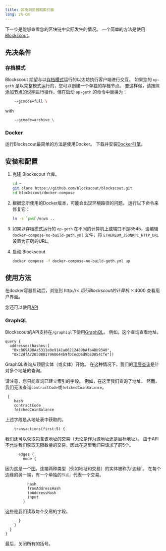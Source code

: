 ```yaml
---
title: 区块浏览器和索引器
lang: zh-CN
---
```


下一步是能够查看您的区块链中实际发生的情况。
一个简单的方法是使用 [Blockscout](https://www.blockscout.com/)。

## 先决条件

### 存档模式

Blockscout 期望与以[存档模式](https://www.alchemy.com/overviews/archive-nodes#archive-nodes)运行的以太坊执行客户端进行交互。
如果您的 `op-geth` 是以完整模式运行的，您可以创建一个单独的存档节点。
要这样做，请按照[添加节点的说明](./getting-started.md#adding-nodes)进行操作，但在启动 `op-geth` 的命令中替换为：

```sh
	--gcmode=full \
```

with

```sh
	--gcmode=archive \
```

### Docker

运行Blockscout最简单的方法是使用Docker。
下载并安装[Docker引擎](https://docs.docker.com/engine/install/#server)。


## 安装和配置

1. 克隆 Blockscout 仓库。

   ```sh
   cd ~
   git clone https://github.com/blockscout/blockscout.git
   cd blockscout/docker-compose
   ```

1. 根据您所使用的Docker版本，可能会出现环境路径的问题。
   运行以下命令来修复它：
   ```sh
   ln -s `pwd`/envs ..
   ```

1. 如果以存档模式运行的 `op-geth` 在不同的计算机上或端口不是8545，请编辑 `docker-compose-no-build-geth.yml` 文件，将 `ETHEREUM_JSONRPC_HTTP_URL` 设置为正确的URL。

2. 启动 Blockscout

   ```sh
   docker compose -f docker-compose-no-build-geth.yml up
   ```

## 使用方法

在docker容器启动后，浏览到 http://< *运行Blockscout的计算机* >:4000 查看用户界面。

您还可以使用[API](https://docs.blockscout.com/for-users/api)

### GraphQL

Blockscout的API支持在`/graphiql`下使用[GraphQL](https://graphql.org/)。
例如，这个查询查看地址。

```
query {
  addresses(hashes:[
   "0xcB69A90Aa5311e0e9141a66212489bAfb48b9340", 
   "0xC2dfA7205088179A8644b9fDCecD6d9bED854Cfe"])
```

GraphQL查询从顶层实体（或实体）开始。
在这种情况下，我们的[顶层查询](https://docs.blockscout.com/for-users/api/graphql#queries)是针对多个地址的查询。

请注意，您只能查询已建立索引的字段。
例如，在这里我们查询了地址。
然而，我们无法查询`contractCode`或`fetchedCoinBalance`。

```
 {
    hash
    contractCode
    fetchedCoinBalance
```

上述字段是从地址表中获取的。

```
    transactions(first:5) {
```

我们还可以获取包含该地址的交易（无论是作为源地址还是目标地址）。
由于API不允许我们获取无限数量的交易，因此在这里我们只请求了前5个。


```
      edges {
        node {
```

因为这是一个[图](https://en.wikipedia.org/wiki/Graph_(discrete_mathematics))，连接两种类型（例如地址和交易）的实体被称为`边缘`。
在每个边缘的另一端，有一个单独的`节点`，代表一个交易。

```
          hash
          fromAddressHash
          toAddressHash
          input
        }
```

这些是我们读取每个交易的字段。

```
      }
    }
  }
}
```

最后，关闭所有的括号。
